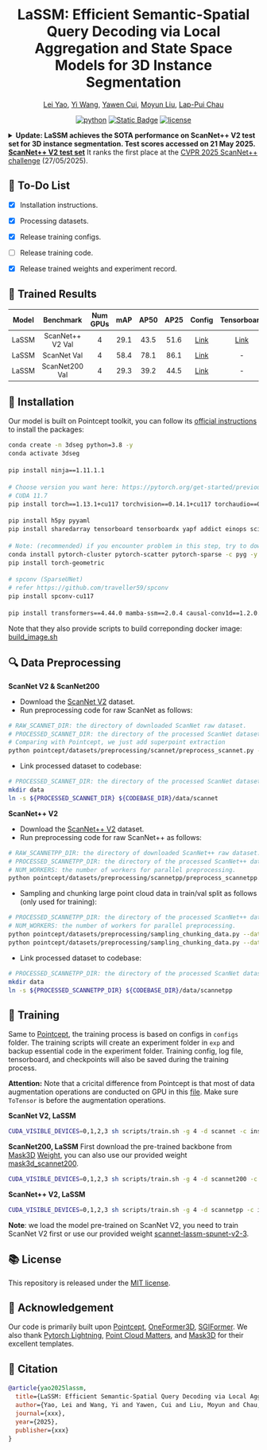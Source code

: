 <div align="center">

# LaSSM: Efficient Semantic-Spatial Query Decoding via Local Aggregation and State Space Models for 3D Instance Segmentation
[Lei Yao](https://rayyoh.github.io/), [Yi Wang](https://wangyintu.github.io/), [Yawen Cui](https://scholar.google.com/citations?hl=zh-CN&user=Er0gOskAAAAJ&view_op=list_works&sortby=pubdate), [Moyun Liu](https://lmomoy.github.io/), [Lap-Pui Chau](https://www.eie.polyu.edu.hk/~lpchau/)

[![python](https://img.shields.io/badge/-Python_3.8-blue?logo=python&logoColor=white)](https://github.com/pre-commit/pre-commit)
[![Static Badge](https://img.shields.io/badge/Weights-grey?style=plastic&logo=huggingface&logoColor=yellow)](https://huggingface.co/RayYoh/LaSSM)
[![license](https://img.shields.io/badge/License-MIT-green.svg?labelColor=gray)](LICENSE)


</div>

<details>
<summary><b>Update: LaSSM achieves the SOTA performance on ScanNet++ V2 test set for 3D instance segmentation. Test scores accessed on 21 May 2025. <a href="https://kaldir.vc.in.tum.de/scannetpp/benchmark/insseg" target="_blank">ScanNet++ V2 test set</a></b> It ranks the first place at the <a href="https://kaldir.vc.in.tum.de/scannetpp/cvpr2025" target="_blank">CVPR 2025 ScanNet++ challenge</a> (27/05/2025).</summary>

![image](./docs/lassm_scannetpp.png)
</details>

## :memo: To-Do List
- [x] Installation instructions.
- [x] Processing datasets.
- [x] Release training configs.
- [ ] Release training code.
- [x] Release trained weights and experiment record.



## :floppy_disk: Trained Results
| Model | Benchmark | Num GPUs | mAP | AP50 | AP25 | Config | Tensorboard | Exp Record | Model |
| :---: | :---: | :---: | :---: | :---: | :---: | :---: | :---: | :---: | :---: |
| LaSSM | ScanNet++ V2 Val | 4 | 29.1 | 43.5 | 51.6 | [Link](https://github.com/RayYoh/LaSSM/blob/main/configs/scannetpp/insseg-lassm-spunet-v2-3.py) | [Link](https://huggingface.co/RayYoh/LaSSM/tensorboard) | [Link](https://huggingface.co/RayYoh/LaSSM/raw/main/scannetpp-lassm-spunet-v2-3/train.log) | [Link](https://huggingface.co/RayYoh/LaSSM/blob/main/scannetpp-lassm-spunet-v2-3/model/model_best.pth) |
| LaSSM | ScanNet Val | 4 | 58.4 | 78.1 | 86.1 | [Link](https://github.com/RayYoh/LaSSM/blob/main/configs/scannet/insseg-lassm-spunet-v2-3.py) | - | [Link](https://huggingface.co/RayYoh/LaSSM/raw/main/scannet-lassm-spunet-v2-3/train.log) | [Link](https://huggingface.co/RayYoh/LaSSM/blob/main/scannet-lassm-spunet-v2-3/model/model_best.pth) |
| LaSSM | ScanNet200 Val | 4 | 29.3 | 39.2 | 44.5 | [Link](https://github.com/RayYoh/LaSSM/blob/main/configs/scannet200/insseg-lassm-minkunet-3.py) | - | [Link](https://huggingface.co/RayYoh/LaSSM/raw/main/scannet200-lassm-minkunet-3/train.log) | [Link](https://huggingface.co/RayYoh/LaSSM/blob/main/scannet200-lassm-minkunet-3/model/model_best.pth) |


## :hammer: Installation
Our model is built on Pointcept toolkit, you can follow its [official instructions](https://github.com/Pointcept/Pointcept?tab=readme-ov-file#installation) to install the packages:

```bash
conda create -n 3dseg python=3.8 -y
conda activate 3dseg

pip install ninja==1.11.1.1

# Choose version you want here: https://pytorch.org/get-started/previous-versions/
# CUDA 11.7
pip install torch==1.13.1+cu117 torchvision==0.14.1+cu117 torchaudio==0.13.1 --extra-index-url https://download.pytorch.org/whl/cu117

pip install h5py pyyaml
pip install sharedarray tensorboard tensorboardx yapf addict einops scipy plyfile termcolor timm

# Note: (recommended) if you encounter problem in this step, try to download packages on official web and install locally
conda install pytorch-cluster pytorch-scatter pytorch-sparse -c pyg -y
pip install torch-geometric

# spconv (SparseUNet)
# refer https://github.com/traveller59/spconv
pip install spconv-cu117

pip install transformers==4.44.0 mamba-ssm==2.0.4 causal-conv1d==1.2.0.post2
```
Note that they also provide scripts to build correponding docker image: [build_image.sh](https://github.com/Pointcept/Pointcept/blob/main/scripts/build_image.sh)


## :mag: Data Preprocessing 
**ScanNet V2 & ScanNet200**
- Download the [ScanNet V2](http://www.scan-net.org/) dataset.
- Run preprocessing code for raw ScanNet as follows:

```bash
# RAW_SCANNET_DIR: the directory of downloaded ScanNet raw dataset.
# PROCESSED_SCANNET_DIR: the directory of the processed ScanNet dataset (output dir).
# Comparing with Pointcept, we just add superpoint extraction
python pointcept/datasets/preprocessing/scannet/preprocess_scannet.py --dataset_root ${RAW_SCANNET_DIR} --output_root ${PROCESSED_SCANNET_DIR}
```
- Link processed dataset to codebase:
```bash
# PROCESSED_SCANNET_DIR: the directory of the processed ScanNet dataset.
mkdir data
ln -s ${PROCESSED_SCANNET_DIR} ${CODEBASE_DIR}/data/scannet
```

**ScanNet++ V2**
- Download the [ScanNet++ V2](https://kaldir.vc.in.tum.de/scannetpp/) dataset.
- Run preprocessing code for raw ScanNet++ as follows:
```bash
# RAW_SCANNETPP_DIR: the directory of downloaded ScanNet++ raw dataset.
# PROCESSED_SCANNETPP_DIR: the directory of the processed ScanNet++ dataset (output dir).
# NUM_WORKERS: the number of workers for parallel preprocessing.
python pointcept/datasets/preprocessing/scannetpp/preprocess_scannetpp.py --dataset_root ${RAW_SCANNETPP_DIR} --output_root ${PROCESSED_SCANNETPP_DIR} --num_workers ${NUM_WORKERS}
```
- Sampling and chunking large point cloud data in train/val split as follows (only used for training):
```bash
# PROCESSED_SCANNETPP_DIR: the directory of the processed ScanNet++ dataset (output dir).
# NUM_WORKERS: the number of workers for parallel preprocessing.
python pointcept/datasets/preprocessing/sampling_chunking_data.py --dataset_root ${PROCESSED_SCANNETPP_DIR} --grid_size 0.01 --chunk_range 6 6 --chunk_stride 3 3 --split train --num_workers ${NUM_WORKERS}
python pointcept/datasets/preprocessing/sampling_chunking_data.py --dataset_root ${PROCESSED_SCANNETPP_DIR} --grid_size 0.01 --chunk_range 6 6 --chunk_stride 3 3 --split val --num_workers ${NUM_WORKERS}
```
- Link processed dataset to codebase:
```bash
# PROCESSED_SCANNETPP_DIR: the directory of the processed ScanNet dataset.
mkdir data
ln -s ${PROCESSED_SCANNETPP_DIR} ${CODEBASE_DIR}/data/scannetpp
```

## 🚀 Training
Same to [Pointcept](https://github.com/Pointcept/Pointcept), the training process is based on configs in `configs` folder. The training scripts will create an experiment folder in `exp` and backup essential code in the experiment folder. Training config, log file, tensorboard, and checkpoints will also be saved during the training process.

**Attention:** Note that a cricital difference from Pointcept is that most of data augmentation operations are conducted on GPU in this [file](/pointcept/custom/transform_tensor.py). Make sure `ToTensor` is before the augmentation operations.

**ScanNet V2, LaSSM**
```bash
CUDA_VISIBLE_DEVICES=0,1,2,3 sh scripts/train.sh -g 4 -d scannet -c insseg-lassm-spunet-v2-3 -n insseg-lassm-spunet-v2-3
```

**ScanNet200, LaSSM**
First download the pre-trained backbone from [Mask3D](https://github.com/JonasSchult/Mask3D) [Weight](https://github.com/oneformer3d/oneformer3d/releases/download/v1.0/mask3d_scannet200.pth), you can also use our provided weight [mask3d_scannet200](https://huggingface.co/RayYoh/SGIFormer/blob/main/mask3d_scannet200.pth).
```bash
CUDA_VISIBLE_DEVICES=0,1,2,3 sh scripts/train.sh -g 4 -d scannet200 -c insseg-lassm-minkunet-3 -n insseg-lassm-minkunet-3
```

**ScanNet++ V2, LaSSM**
```bash
CUDA_VISIBLE_DEVICES=0,1,2,3 sh scripts/train.sh -g 4 -d scannetpp -c insseg-lassm-spunet-v2-3 -n insseg-lassm-spunet-v2-3
```
**Note**: we load the model pre-trained on ScanNet V2, you need to train ScanNet V2 first or use our provided weight [scannet-lassm-spunet-v2-3](https://huggingface.co/RayYoh/LaSSM/blob/main/scannet-lassm-spunet-v2-3/model/model_best.pth).


## :books: License

This repository is released under the [MIT license](LICENSE).

## :clap: Acknowledgement

Our code is primarily built upon [Pointcept](https://github.com/Pointcept/Pointcept), [OneFormer3D](https://github.com/oneformer3d/oneformer3d), [SGIFormer](https://github.com/RayYoh/SGIFormer). We also thank [Pytorch Lightning](https://github.com/Lightning-AI/pytorch-lightning), [Point Cloud Matters](https://github.com/HaoyiZhu/PointCloudMatters?tab=readme-ov-file), and [Mask3D](https://github.com/JonasSchult/Mask3D) for their excellent templates.

## :pencil: Citation

```bib
@article{yao2025lassm,
  title={LaSSM: Efficient Semantic-Spatial Query Decoding via Local Aggregation and State Space Models for 3D Instance Segmentation},
  author={Yao, Lei and Wang, Yi and Yawen, Cui and Liu, Moyun and Chau, Lap-Pui},
  journal={xxx},
  year={2025},
  publisher={xxx}
}
```